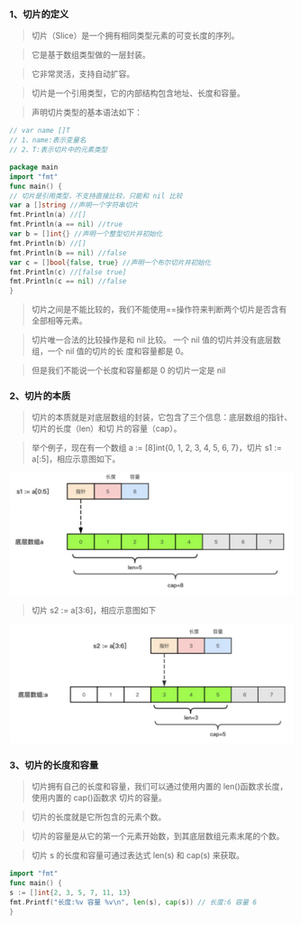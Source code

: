 ### 1、切片的定义

> 切片（Slice）是一个拥有相同类型元素的可变长度的序列。

> 它是基于数组类型做的一层封装。

> 它非常灵活，支持自动扩容。

> 切片是一个引用类型，它的内部结构包含地址、长度和容量。

> 声明切片类型的基本语法如下：

```go
// var name []T
// 1、name:表示变量名
// 2、T:表示切片中的元素类型
```

```go
package main
import "fmt"
func main() {
// 切片是引用类型，不支持直接比较，只能和 nil 比较
var a []string //声明一个字符串切片
fmt.Println(a) //[]
fmt.Println(a == nil) //true
var b = []int{} //声明一个整型切片并初始化
fmt.Println(b) //[]
fmt.Println(b == nil) //false
var c = []bool{false, true} //声明一个布尔切片并初始化
fmt.Println(c) //[false true]
fmt.Println(c == nil) //false
}
```

> 切片之间是不能比较的，我们不能使用==操作符来判断两个切片是否含有全部相等元素。

> 切片唯一合法的比较操作是和 nil 比较。 一个 nil 值的切片并没有底层数组，一个 nil 值的切片的长 度和容量都是 0。

> 但是我们不能说一个长度和容量都是 0 的切片一定是 nil

### 2、切片的本质

> 切片的本质就是对底层数组的封装，它包含了三个信息：底层数组的指针、切片的长度（len）和切 片的容量（cap）。

> 举个例子，现在有一个数组 a := [8]int{0, 1, 2, 3, 4, 5, 6, 7}，切片 s1 := a[:5]，相应示意图如下。

![image-20240307174222927](assets/1.切片基础/image-20240307174222927.png)

> 切片 s2 := a[3:6]，相应示意图如下

![image-20240307174240838](assets/1.切片基础/image-20240307174240838.png)

### 3、切片的长度和容量

> 切片拥有自己的长度和容量，我们可以通过使用内置的 len()函数求长度，使用内置的 cap()函数求 切片的容量。

> 切片的长度就是它所包含的元素个数。

> 切片的容量是从它的第一个元素开始数，到其底层数组元素末尾的个数。

> 切片 s 的长度和容量可通过表达式 len(s) 和 cap(s) 来获取。

```go
import "fmt"
func main() {
s := []int{2, 3, 5, 7, 11, 13}
fmt.Printf("长度:%v 容量 %v\n", len(s), cap(s)) // 长度:6 容量 6
}
```

